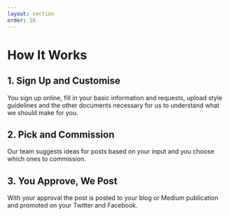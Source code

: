 ```yaml
---
layout: section
order: 10
---
```


# How It Works

## 1. Sign Up and Customise
You sign up online, fill in your basic information and requests, upload style guidelines and the other documents necessary for us to understand what we should make for you.

## 2. Pick and Commission
Our team suggests ideas for posts based on your input and you choose which ones to commission.

## 3. You Approve, We Post
With your approval the post is posted to your blog or Medium publication and promoted on your Twitter and Facebook.
